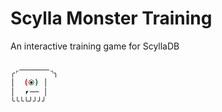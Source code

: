 # Scylla Monster Training
An interactive training game for ScyllaDB

```bash

╭⌜⎺⎺⎺⎺⌝╮
│  (⦿) │
│  ⎖── │
╰╰╰╰╯╯╯╯
```